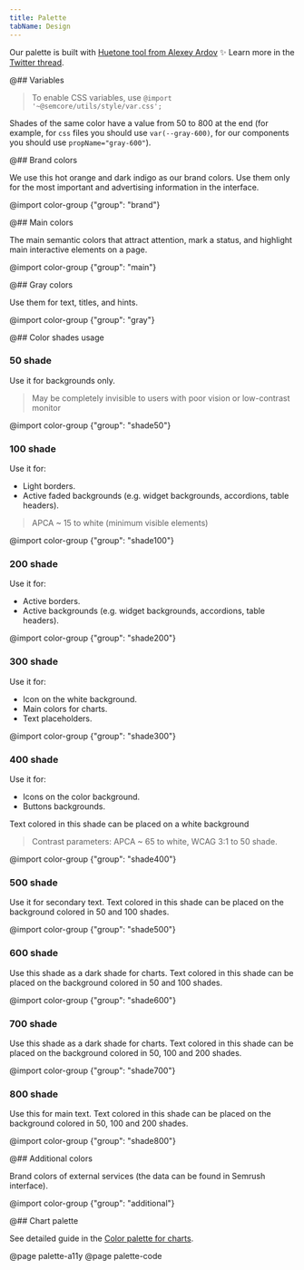 ```yaml
---
title: Palette
tabName: Design
---
```


Our palette is built with [Huetone tool from Alexey Ardov](https://huetone.ardov.me/) ✨ Learn more in the [Twitter thread](https://twitter.com/ardovalexey/status/1447329411678806023).

@## Variables

> To enable CSS variables, use `@import '~@semcore/utils/style/var.css';`

Shades of the same color have a value from 50 to 800
at the end (for example, for `css` files you should use `var(--gray-600)`, for our components you should use
`propName="gray-600"`).

@## Brand colors

We use this hot orange and dark indigo as our brand colors. Use them only for the most important and advertising information in the interface.

@import color-group {"group": "brand"}

@## Main colors

The main semantic colors that attract attention, mark a status, and highlight main interactive elements on a page.

@import color-group {"group": "main"}

@## Gray colors

Use them for text, titles, and hints.

@import color-group {"group": "gray"}

@## Color shades usage

### 50 shade

Use it for backgrounds only.

> May be completely invisible to users with poor vision or low-contrast monitor

@import color-group {"group": "shade50"}

### 100 shade

Use it for:

- Light borders.
- Active faded backgrounds (e.g. widget backgrounds, accordions, table headers).

> APCA ~ 15 to white (minimum visible elements)

@import color-group {"group": "shade100"}

### 200 shade

Use it for:

- Active borders.
- Active backgrounds (e.g. widget backgrounds, accordions, table headers).

@import color-group {"group": "shade200"}

### 300 shade

Use it for:

- Icon on the white background.
- Main colors for charts.
- Text placeholders.

@import color-group {"group": "shade300"}

### 400 shade

Use it for:

- Icons on the color background.
- Buttons backgrounds.

Text colored in this shade can be placed on a white background

> Contrast parameters: APCA ~ 65 to white, WCAG 3:1 to 50 shade.

@import color-group {"group": "shade400"}

### 500 shade

Use it for secondary text. Text colored in this shade can be placed on the background colored in 50 and 100 shades.

@import color-group {"group": "shade500"}

### 600 shade

Use this shade as a dark shade for charts. Text colored in this shade can be placed on the background colored in 50 and 100 shades.

@import color-group {"group": "shade600"}

### 700 shade

Use this shade as a dark shade for charts. Text colored in this shade can be placed on the background colored in 50, 100 and 200 shades.

@import color-group {"group": "shade700"}

### 800 shade

Use this for main text. Text colored in this shade can be placed on the background colored in 50, 100 and 200 shades.

@import color-group {"group": "shade800"}

@## Additional colors

Brand colors of external services (the data can be found in Semrush interface).

@import color-group {"group": "additional"}

@## Chart palette

See detailed guide in the [Color palette for charts](/data-display/color-palette/).

@page palette-a11y
@page palette-code
